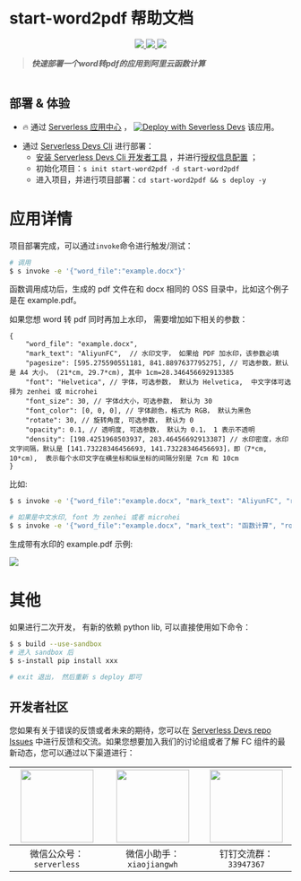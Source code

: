 # start-word2pdf 帮助文档

<p align="center" class="flex justify-center">
    <a href="https://www.serverless-devs.com" class="ml-1">
    <img src="http://editor.devsapp.cn/icon?package=start-word2pdf&type=packageType">
  </a>
  <a href="http://www.devsapp.cn/details.html?name=start-word2pdf" class="ml-1">
    <img src="http://editor.devsapp.cn/icon?package=start-word2pdf&type=packageVersion">
  </a>
  <a href="http://www.devsapp.cn/details.html?name=start-word2pdf" class="ml-1">
    <img src="http://editor.devsapp.cn/icon?package=start-word2pdf&type=packageDownload">
  </a>
</p>

<description>

> ***快速部署一个word转pdf的应用到阿里云函数计算***

</description>

<table>
</table>

<codepre id="codepre">
</codepre>

<deploy>

## 部署 & 体验

<appcenter>

-  :fire:  通过 [Serverless 应用中心](https://fcnext.console.aliyun.com/applications/create?template=start-word2pdf) ，
[![Deploy with Severless Devs](https://img.alicdn.com/imgextra/i1/O1CN01w5RFbX1v45s8TIXPz_!!6000000006118-55-tps-95-28.svg)](https://fcnext.console.aliyun.com/applications/create?template=start-word2pdf)  该应用。 

</appcenter>

- 通过 [Serverless Devs Cli](https://www.serverless-devs.com/serverless-devs/install) 进行部署：
    - [安装 Serverless Devs Cli 开发者工具](https://www.serverless-devs.com/serverless-devs/install) ，并进行[授权信息配置](https://www.serverless-devs.com/fc/config) ；
    - 初始化项目：`s init start-word2pdf -d start-word2pdf`   
    - 进入项目，并进行项目部署：`cd start-word2pdf && s deploy -y`

</deploy>

<appdetail id="flushContent">

# 应用详情

项目部署完成，可以通过`invoke`命令进行触发/测试：

```bash
# 调用
$ s invoke -e '{"word_file":"example.docx"}'
```

函数调用成功后，生成的 pdf 文件在和 docx 相同的 OSS 目录中，比如这个例子是在 example.pdf。

如果您想 word 转 pdf 同时再加上水印， 需要增加如下相关的参数：

```
{
    "word_file": "example.docx",  
    "mark_text": "AliyunFC",  // 水印文字， 如果给 PDF 加水印，该参数必填
    "pagesize": [595.275590551181, 841.8897637795275], // 可选参数，默认是 A4 大小， (21*cm, 29.7*cm), 其中 1cm=28.346456692913385
    "font": "Helvetica", // 字体，可选参数， 默认为 Helvetica,  中文字体可选择为 zenhei 或 microhei
    "font_size": 30, // 字体d大小，可选参数， 默认为 30
    "font_color": [0, 0, 0], // 字体颜色，格式为 RGB， 默认为黑色
    "rotate": 30, // 旋转角度, 可选参数， 默认为 0
    "opacity": 0.1, // 透明度, 可选参数， 默认为 0.1， 1 表示不透明
    "density": [198.4251968503937, 283.46456692913387] // 水印密度，水印文字间隔，默认是 [141.73228346456693, 141.73228346456693]，即（7*cm, 10*cm),  表示每个水印文字在横坐标和纵坐标的间隔分别是 7cm 和 10cm
}
```

比如:
```bash
$ s invoke -e '{"word_file":"example.docx", "mark_text": "AliyunFC", "rotate":30}'

# 如果是中文水印, font 为 zenhei 或者 microhei
$ s invoke -e '{"word_file":"example.docx", "mark_text": "函数计算", "rotate":30, "font": "zenhei"}'
```

生成带有水印的 example.pdf 示例:

![](https://img.alicdn.com/imgextra/i4/O1CN01xJymEK1MP9YHRBkQx_!!6000000001426-2-tps-652-841.png)

# 其他
如果进行二次开发， 有新的依赖 python lib, 可以直接使用如下命令：

```bash
$ s build --use-sandbox
# 进入 sandbox 后
$ s-install pip install xxx

# exit 退出， 然后重新 s deploy 即可
```

</appdetail>

<devgroup>

## 开发者社区

您如果有关于错误的反馈或者未来的期待，您可以在 [Serverless Devs repo Issues](https://github.com/serverless-devs/serverless-devs/issues) 中进行反馈和交流。如果您想要加入我们的讨论组或者了解 FC 组件的最新动态，您可以通过以下渠道进行：

<p align="center">

| <img src="https://serverless-article-picture.oss-cn-hangzhou.aliyuncs.com/1635407298906_20211028074819117230.png" width="130px" > | <img src="https://serverless-article-picture.oss-cn-hangzhou.aliyuncs.com/1635407044136_20211028074404326599.png" width="130px" > | <img src="https://serverless-article-picture.oss-cn-hangzhou.aliyuncs.com/1635407252200_20211028074732517533.png" width="130px" > |
|--- | --- | --- |
| <center>微信公众号：`serverless`</center> | <center>微信小助手：`xiaojiangwh`</center> | <center>钉钉交流群：`33947367`</center> | 

</p>

</devgroup>